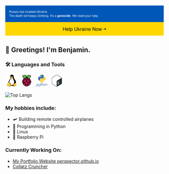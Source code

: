 [![Stand With Ukraine](https://raw.githubusercontent.com/vshymanskyy/StandWithUkraine/main/banner2-direct.svg)](https://vshymanskyy.github.io/StandWithUkraine)

## 👋 Greetings! I'm Benjamin.
<!--![perspector's GitHub stats](https://github-readme-stats.vercel.app/api?username=perspector&show_icons=true) -->

### 🛠️ Languages and Tools
<img src="https://github.com/devicons/devicon/blob/master/icons/linux/linux-original.svg" title="Linux" alt="Linux" width="40" height="40"/>&nbsp;
<img src="https://github.com/devicons/devicon/blob/master/icons/raspberrypi/raspberrypi-original.svg" title="Raspberry Pi" alt="Raspberry Pi" width="40" height="40"/>&nbsp;
<img src="https://github.com/devicons/devicon/blob/master/icons/python/python-original-wordmark.svg" title="Python" alt="Python" width="40" height="40"/>&nbsp;
<img src="https://github.com/devicons/devicon/blob/master/icons/bash/bash-original.svg" title="Bash" alt="Bash" width="40" height="40"/>

![Top Langs](https://github-readme-stats.vercel.app/api/top-langs/?username=perspector&exclude_repo=perspector.github.io)

### My hobbies include:
- 🛩️ Building remote controlled airplanes
- 🐍 Programming in Python
- 🐧 Linux
- 🥧 Raspberry Pi

### Currently Working On:
- [My Portfolio Website perspector.github.io](https://github.com/perspector/perspector.github.io)
- [Collatz Cruncher](https://github.com/perspector/Collatz-Cruncher)
